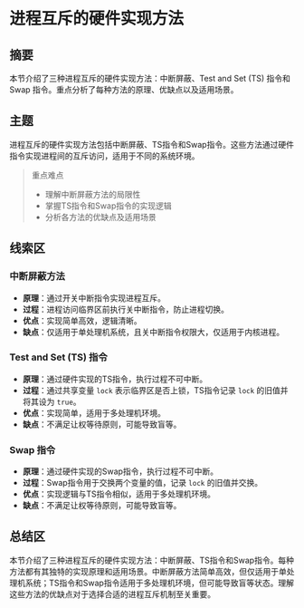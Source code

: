 # 进程互斥的硬件实现方法

## 摘要

本节介绍了三种进程互斥的硬件实现方法：中断屏蔽、Test and Set (TS) 指令和 Swap 指令。重点分析了每种方法的原理、优缺点以及适用场景。

## 主题

进程互斥的硬件实现方法包括中断屏蔽、TS指令和Swap指令。这些方法通过硬件指令实现进程间的互斥访问，适用于不同的系统环境。

> 重点难点
>
> - 理解中断屏蔽方法的局限性
> - 掌握TS指令和Swap指令的实现逻辑
> - 分析各方法的优缺点及适用场景

## 线索区

### 中断屏蔽方法
- **原理**：通过开关中断指令实现进程互斥。
- **过程**：进程访问临界区前执行关中断指令，防止进程切换。
- **优点**：实现简单高效，逻辑清晰。
- **缺点**：仅适用于单处理机系统，且关中断指令权限大，仅适用于内核进程。

### Test and Set (TS) 指令
- **原理**：通过硬件实现的TS指令，执行过程不可中断。
- **过程**：通过共享变量 `lock` 表示临界区是否上锁，TS指令记录 `lock` 的旧值并将其设为 `true`。
- **优点**：实现简单，适用于多处理机环境。
- **缺点**：不满足让权等待原则，可能导致盲等。

### Swap 指令
- **原理**：通过硬件实现的Swap指令，执行过程不可中断。
- **过程**：Swap指令用于交换两个变量的值，记录 `lock` 的旧值并交换。
- **优点**：实现逻辑与TS指令相似，适用于多处理机环境。
- **缺点**：不满足让权等待原则，可能导致盲等。

## 总结区

本节介绍了三种进程互斥的硬件实现方法：中断屏蔽、TS指令和Swap指令。每种方法都有其独特的实现原理和适用场景。中断屏蔽方法简单高效，但仅适用于单处理机系统；TS指令和Swap指令适用于多处理机环境，但可能导致盲等状态。理解这些方法的优缺点对于选择合适的进程互斥机制至关重要。
